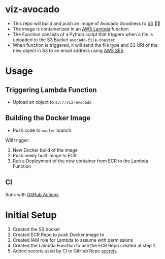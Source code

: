 # viz-avocado
- This repo will build and push an image of Avocado Goodness to [S3](https://aws.amazon.com/s3/) 🥑🥑  
- The image is containerized in an [AWS Lambda](https://aws.amazon.com/lambda/) function
- The Function consists of a Python script that triggers when a file is uploaded to the S3 Bucket `avocado-file-toaster`  
- When function is triggered, it will send the file type and S3 URI of the new object in S3 to an email address using [AWS SES](https://aws.amazon.com/ses/)

# Usage
## Triggering Lambda Function

- Upload an object to `s3://viz-avocado`

## Building the Docker Image
- Push code to `master` branch.  

Will trigger:  
1. New Docker build of the image
2. Push newly built image to ECR
3. Run a Deployment of the new container from ECR to the Lambda Function

## CI
Runs with [GitHub Actions](https://github.com/J00MZ/viz-avocado/actions)

# Initial Setup

1. Created the S3 bucket
2. Created ECR Repo to push Docker image to
3. Created IAM role for Lambda to assume with permissions
4. Created the Lambda Function to use the ECR Repo created at step `2`.
5. Added secrets used by CI to GitHub Repo [secrets](https://github.com/J00MZ/viz-avocado/settings/secrets/actions)
